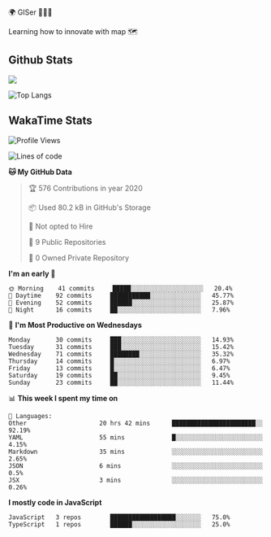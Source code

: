 🌍 GISer 👨🏻‍💻

Learning how to innovate with map 🗺

## Github Stats

![](https://github-readme-stats.vercel.app/api?username=lkcozy&show_icons=true&theme=tokyonight&hide_title=true)

![Top Langs](https://github-readme-stats.vercel.app/api/top-langs/?username=lkcozy&layout=compact&theme=tokyonight)

## WakaTime Stats

<!--START_SECTION:waka-->
![Profile Views](http://img.shields.io/badge/Profile%20Views-50-blue)

![Lines of code](https://img.shields.io/badge/From%20Hello%20World%20I've%20written-300620%20Lines%20of%20code-blue)

**🐱 My GitHub Data** 

> 🏆 576 Contributions in year 2020
 > 
> 📦 Used 80.2 kB in GitHub's Storage 
 > 
> 🚫 Not opted to Hire
 > 
> 📜 9 Public Repositories 
 > 
> 🔑 0 Owned Private Repository 
 > 
**I'm an early 🐤** 

```text
🌞 Morning    41 commits     █████░░░░░░░░░░░░░░░░░░░░   20.4% 
🌆 Daytime    92 commits     ███████████░░░░░░░░░░░░░░   45.77% 
🌃 Evening    52 commits     ██████░░░░░░░░░░░░░░░░░░░   25.87% 
🌙 Night      16 commits     ██░░░░░░░░░░░░░░░░░░░░░░░   7.96%

```
📅 **I'm Most Productive on Wednesdays** 

```text
Monday       30 commits     ███░░░░░░░░░░░░░░░░░░░░░░   14.93% 
Tuesday      31 commits     ███░░░░░░░░░░░░░░░░░░░░░░   15.42% 
Wednesday    71 commits     ████████░░░░░░░░░░░░░░░░░   35.32% 
Thursday     14 commits     █░░░░░░░░░░░░░░░░░░░░░░░░   6.97% 
Friday       13 commits     █░░░░░░░░░░░░░░░░░░░░░░░░   6.47% 
Saturday     19 commits     ██░░░░░░░░░░░░░░░░░░░░░░░   9.45% 
Sunday       23 commits     ██░░░░░░░░░░░░░░░░░░░░░░░   11.44%

```


📊 **This week I spent my time on** 

```text
💬 Languages: 
Other                    20 hrs 42 mins      ███████████████████████░░   92.19% 
YAML                     55 mins             █░░░░░░░░░░░░░░░░░░░░░░░░   4.15% 
Markdown                 35 mins             ░░░░░░░░░░░░░░░░░░░░░░░░░   2.65% 
JSON                     6 mins              ░░░░░░░░░░░░░░░░░░░░░░░░░   0.5% 
JSX                      3 mins              ░░░░░░░░░░░░░░░░░░░░░░░░░   0.26%

```

**I mostly code in JavaScript** 

```text
JavaScript   3 repos        ██████████████████░░░░░░░   75.0% 
TypeScript   1 repos        ██████░░░░░░░░░░░░░░░░░░░   25.0%

```



<!--END_SECTION:waka-->
